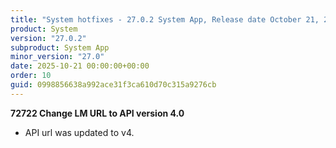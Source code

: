 ```yaml
---
title: "System hotfixes - 27.0.2 System App, Release date October 21, 2025 - Hotfixes"
product: System
version: "27.0.2"
subproduct: System App
minor_version: "27.0"
date: 2025-10-21 00:00:00+00:00
order: 10
guid: 0998856638a992ace31f3ca610d70c315a9276cb
---
```


<strong>72722 Change LM URL to API version 4.0</strong>
<ul><li>API url was updated to v4.</li></ul>
